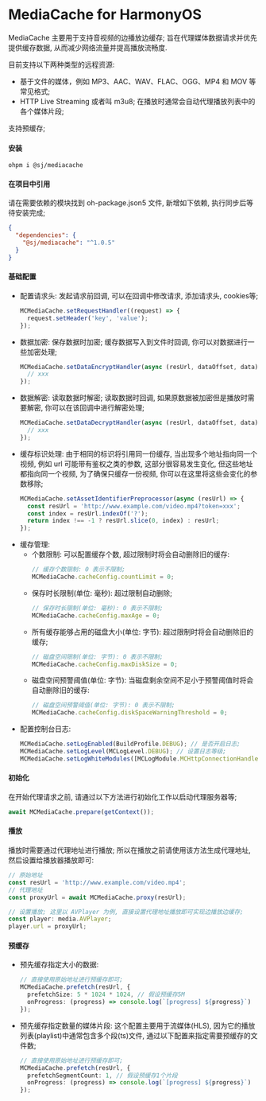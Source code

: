 # MediaCache for HarmonyOS

MediaCache 主要用于支持音视频的边播放边缓存; 旨在代理媒体数据请求并优先提供缓存数据, 从而减少网络流量并提高播放流畅度.

目前支持以下两种类型的远程资源: 
- 基于文件的媒体，例如 MP3、AAC、WAV、FLAC、OGG、MP4 和 MOV 等常见格式;
- HTTP Live Streaming 或者叫 m3u8; 在播放时通常会自动代理播放列表中的各个媒体片段;

支持预缓存;

#### 安装
```shell
ohpm i @sj/mediacache
```

#### 在项目中引用

请在需要依赖的模块找到 oh-package.json5 文件, 新增如下依赖, 执行同步后等待安装完成;
```json
{
  "dependencies": {
    "@sj/mediacache": "^1.0.5"
  }
}
```

#### 基础配置

- 配置请求头: 发起请求前回调, 可以在回调中修改请求, 添加请求头, cookies等;
  ```ts
  MCMediaCache.setRequestHandler((request) => {
    request.setHeader('key', 'value');
  });
  ```
- 数据加密: 保存数据时加密; 缓存数据写入到文件时回调, 你可以对数据进行一些加密处理;
  ```ts
  MCMediaCache.setDataEncryptHandler(async (resUrl, dataOffset, data) => {
    // xxx
  });
  ```
- 数据解密: 读取数据时解密; 读取数据时回调, 如果原数据被加密但是播放时需要解密, 你可以在该回调中进行解密处理;
  ```ts
  MCMediaCache.setDataDecryptHandler(async (resUrl, dataOffset, data) => {
    // xxx
  });
  ```
- 缓存标识处理: 由于相同的标识将引用同一份缓存, 当出现多个地址指向同一个视频, 例如 url 可能带有鉴权之类的参数, 这部分很容易发生变化, 但这些地址都指向同一个视频, 为了确保只缓存一份视频, 你可以在这里将这些会变化的参数移除;
  ```ts
  MCMediaCache.setAssetIdentifierPreprocessor(async (resUrl) => {
    const resUrl = 'http://www.example.com/video.mp4?token=xxx';
    const index = resUrl.indexOf('?');
    return index !== -1 ? resUrl.slice(0, index) : resUrl;
  });
  ```
- 缓存管理:
  - 个数限制: 可以配置缓存个数, 超过限制时将会自动删除旧的缓存:
    ```ts
    // 缓存个数限制: 0 表示不限制;
    MCMediaCache.cacheConfig.countLimit = 0;
    ```
  - 保存时长限制(单位: 毫秒): 超过限制自动删除;   
    ```ts
    // 保存时长限制(单位: 毫秒): 0 表示不限制;
    MCMediaCache.cacheConfig.maxAge = 0;
    ```
  - 所有缓存能够占用的磁盘大小(单位: 字节): 超过限制时将会自动删除旧的缓存;
    ```ts
    // 磁盘空间限制(单位: 字节): 0 表示不限制;
    MCMediaCache.cacheConfig.maxDiskSize = 0;
    ```
  - 磁盘空间预警阈值(单位: 字节): 当磁盘剩余空间不足小于预警阈值时将会自动删除旧的缓存:
    ```ts
    // 磁盘空间预警阈值(单位: 字节): 0 表示不限制;
    MCMediaCache.cacheConfig.diskSpaceWarningThreshold = 0;
    ```
- 配置控制台日志:
  ```ts
  MCMediaCache.setLogEnabled(BuildProfile.DEBUG); // 是否开启日志;
  MCMediaCache.setLogLevel(MCLogLevel.DEBUG); // 设置日志等级;
  MCMediaCache.setLogWhiteModules([MCLogModule.MCHttpConnectionHandler, MCLogModule.MCHttpResponse]) // 允许打印哪些模块的日志;
  ```
      
#### 初始化

在开始代理请求之前, 请通过以下方法进行初始化工作以启动代理服务器等;
```ts
await MCMediaCache.prepare(getContext());
```

#### 播放

播放时需要通过代理地址进行播放; 所以在播放之前请使用该方法生成代理地址, 然后设置给播放器播放即可:
```ts
// 原始地址
const resUrl = 'http://www.example.com/video.mp4';
// 代理地址
const proxyUrl = await MCMediaCache.proxy(resUrl);

// 设置播放; 这里以 AVPlayer 为例, 直接设置代理地址播放即可实现边播放边缓存;
const player: media.AVPlayer;
player.url = proxyUrl;
```

#### 预缓存

- 预先缓存指定大小的数据:
  ```ts
  // 直接使用原始地址进行预缓存即可;
  MCMediaCache.prefetch(resUrl, {
    prefetchSize: 5 * 1024 * 1024, // 假设预缓存5M
    onProgress: (progress) => console.log(`[progress] ${progress}`)
  });
  ```
- 预先缓存指定数量的媒体片段: 这个配置主要用于流媒体(HLS), 因为它的播放列表(playlist)中通常包含多个段(ts)文件, 通过以下配置来指定需要预缓存的文件数;
  ```ts
  // 直接使用原始地址进行预缓存即可;
  MCMediaCache.prefetch(resUrl, {
    prefetchSegmentCount: 1, // 假设预缓存1个片段
    onProgress: (progress) => console.log(`[progress] ${progress}`)
  });
  ```